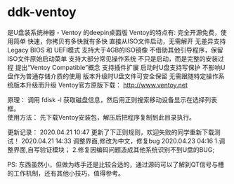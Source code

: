 # ddk-ventoy
是U盘装系统神器 - Ventoy 的deepin桌面版
Ventoy的特点有:
完全开源免费，使用简单
快速，你拷贝有多快就有多快
直接从ISO文件启动，无需解开
无差异支持Legacy BIOS 和 UEFI模式
支持大于4GB的ISO镜像
不借助其他引导程序，保留ISO文件原始启动菜单
支持大部分常见操作系统
不只是启动，而是完整的安装过程
提出“Ventoy Compatible”概念
支持插件扩展
启动时U盘支持写保护
不影响U盘作为普通存储介质的使用
版本升级时U盘文件可安全保留
无需跟随特定操作系统版本升级而升级
Ventoy官方原版下载： http://www.ventoy.net

原理：
    调用  fdisk -l   获取磁盘信息，然后用正则搜索移动设备显示在选择列表框。   
使用方法：
   先下载Ventoy安装包，解压后把程序复制到此目录执行。
   
   更新记录：
2020.04.21 10:47
更新了下正则规则，欢迎失败的同学重新下载测试！ 
2020.04.21 14:33
调整界面,修改为中文，修复bug
2020.04.23 04:16
1.调整界面,自写验证模块；
2.修复因编码问题造成其他系统识别不到U盘的BUG;

PS: 东西虽然小，但做为练手还是比较合适的，通过源码可以了解到QT信号与槽的工作机制，还有其他小技巧，值得参考。


   
